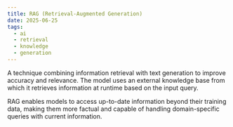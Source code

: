 ```yaml
---
title: RAG (Retrieval-Augmented Generation)
date: 2025-06-25
tags:
  - ai
  - retrieval
  - knowledge
  - generation
---
```


A technique combining information retrieval with text generation to improve accuracy and relevance. The model uses an external knowledge base from which it retrieves information at runtime based on the input query.

RAG enables models to access up-to-date information beyond their training data, making them more factual and capable of handling domain-specific queries with current information.
